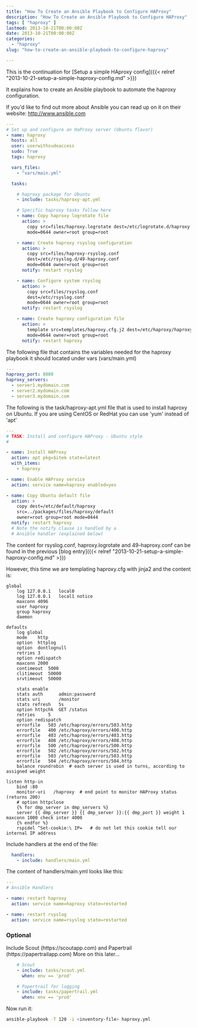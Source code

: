 ```yaml
---
title: "How To Create an Ansible Playbook to Configure HAProxy"
description: "How To Create an Ansible Playbook to Configure HAProxy"
tags: [ "haproxy" ]
lastmod: 2013-10-21T00:00:00Z
date: 2013-10-21T00:00:00Z
categories:
  - "haproxy"
slug: "how-to-create-an-ansible-playbook-to-configure-haproxy"

---
```


This is the continuation for [Setup a simple HAproxy config]({{< relref "2013-10-21-setup-a-simple-haproxy-config.md" >}})

It explains how to create an Ansible playbook to automate the haproxy
configuration.


If you'd like to find out more about Ansible you can read up on it on
their website: http://www.ansible.com

```yaml
---
# Set up and configure an HaProxy server (Ubuntu flavor)
- name: haproxy
  hosts: all
  user: userwithsudoaccess
  sudo: True
  tags: haproxy

  vars_files:
    - "vars/main.yml"

  tasks:

    # haproxy package for Ubuntu
    - include: tasks/haproxy-apt.yml

    # Specific haproxy tasks follow here
    - name: Copy haproxy logrotate file
      action: >
        copy src=files/haproxy.logrotate dest=/etc/logrotate.d/haproxy
        mode=0644 owner=root group=root

    - name: Create haproxy rsyslog configuration
      action: >
        copy src=files/haproxy-rsyslog.conf
        dest=/etc/rsyslog.d/49-haproxy.conf
        mode=0644 owner=root group=root
      notify: restart rsyslog

    - name: Configure system rsyslog
      action: >
        copy src=files/rsyslog.conf
        dest=/etc/rsyslog.conf
        mode=0644 owner=root group=root
      notify: restart rsyslog

    - name: Create haproxy configuration file
      action: >
        template src=templates/haproxy.cfg.j2 dest=/etc/haproxy/haproxy.cfg
        mode=0644 owner=root group=root
      notify: restart haproxy

```


The following file that contains the variables needed for the haproxy playbook
it should located under vars (vars/main.yml)

```yaml
---
haproxy_port: 8080
haproxy_servers:
  - server1.mydomain.com
  - server2.mydomain.com
  - server3.mydomain.com

```

The following is the task/haproxy-apt.yml file that is used to
install haproxy on Ubuntu. If you are using CentOS or RedHat
you can use 'yum' instead of 'apt'

```yaml
---
# TASK: Install and configure HAProxy - Ubuntu style
#

- name: Install HAProxy
  action: apt pkg=$item state=latest
  with_items:
    - haproxy

- name: Enable HAProxy service
  action: service name=haproxy enabled=yes

- name: Copy Ubuntu default file
  action: >
    copy dest=/etc/default/haproxy
    src=../packages/files/haproxy/default
    owner=root group=root mode=0444
  notify: restart haproxy
  # Note the notify clause is handled by a
  # Ansible handler (explained below)
```

The content for rsyslog.conf, haproxy.logrotate and 49-haproxy.conf can
be found in the previous [blog entry]({{< relref "2013-10-21-setup-a-simple-haproxy-config.md" >}})

However, this time we are templating haproxy.cfg with jinja2 and the content is:
```jinja
global
	log 127.0.0.1	local0
	log 127.0.0.1	local1 notice
	maxconn 4096
	user haproxy
	group haproxy
	daemon

defaults
	log	global
	mode	http
	option	httplog
	option	dontlognull
	retries	3
	option redispatch
	maxconn	2000
	contimeout	5000
	clitimeout	50000
	srvtimeout	50000

	stats enable
	stats auth		admin:password
	stats uri		/monitor
	stats refresh	5s
	option httpchk	GET /status
	retries		5
	option redispatch
	errorfile	503	/etc/haproxy/errors/503.http
	errorfile	400	/etc/haproxy/errors/400.http
	errorfile	403	/etc/haproxy/errors/403.http
	errorfile	408	/etc/haproxy/errors/408.http
	errorfile	500	/etc/haproxy/errors/500.http
	errorfile	502	/etc/haproxy/errors/502.http
	errorfile	503	/etc/haproxy/errors/503.http
	errorfile	504	/etc/haproxy/errors/504.http
	balance roundrobin	# each server is used in turns, according to assigned weight

listen http-in
	bind :80
	monitor-uri   /haproxy  # end point to monitor HAProxy status (returns 200)
	# option httpclose
	{% for dmp_server in dmp_servers %}
	server {{ dmp_server }} {{ dmp_server }}:{{ dmp_port }} weight 1 maxconn 1000 check inter 4000
	{% endfor %}
	rspidel ^Set-cookie:\ IP=	# do not let this cookie tell our internal IP address
```

Include handlers at the end of the file:

```yaml
  handlers:
    - include: handlers/main.yml
```

The content of handlers/main.yml looks like this:

```yaml
---
# Ansible Handlers

- name: restart haproxy
  action: service name=haproxy state=restarted

- name: restart rsyslog
  action: service name=rsyslog state=restarted
```

<h3>Optional</h3>
Include Scout (https://scoutapp.com) and Papertrail (https://papertrailapp.com)
More on this later...

```yaml
    # Scout
    - include: tasks/scout.yml
      when: env == 'prod'

    # Papertrail for logging
    - include: tasks/papertrail.yml
      when: env == 'prod'

```

Now run it:

```bash
ansible-playbook -T 120 -i <inventory-file> haproxy.yml
```

